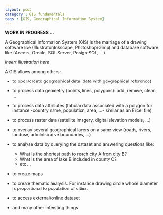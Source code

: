 ```yaml
---
layout: post
category : GIS fundamentals
tags : [GIS, Geographical Information System]
---
```


**WORK IN PROGRESS ...**

A Geographical Information System (GIS) is the marriage of a drawing software like (Illustrator/Inkscape, Photoshop/Gimp) and database software like (Access, Orcale, SQL Server, PostgreSQL, ...).

*insert illustration here*

A GIS allows among others:

* to open/create geographical data (data with geographical reference)
* to process data geometry (points, lines, polygons): add, remove, clean, ...
* to process data attributes (tabular data associated with a polygon for instance -country name, population, area, ...- similar as an Excel file)
* to process raster data (satellite imagery, digital elevation models, ...)
* to overlay several geographical layers on a same view (roads, rivers, landuse, administrative boundaries, ...)
* to analyse data by querying the dataset and answering questions like:

   * What is the shortest path to reach city A from city B?
   * What is the area of lake B included in county C?
   * etc ...

* to create maps
* to create thematic analysis. For instance drawing circle whose diameter is proportional to population of cities.
* to access external/online dataset
* and many other intersting things

